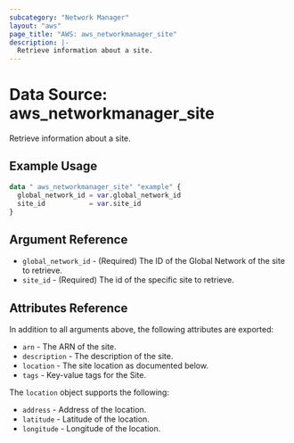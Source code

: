 ```yaml
---
subcategory: "Network Manager"
layout: "aws"
page_title: "AWS: aws_networkmanager_site"
description: |-
  Retrieve information about a site.
---
```


# Data Source:  aws_networkmanager_site

Retrieve information about a site.

## Example Usage

```terraform
data " aws_networkmanager_site" "example" {
  global_network_id = var.global_network_id
  site_id           = var.site_id
}
```

## Argument Reference

* `global_network_id` - (Required) The ID of the Global Network of the site to retrieve.
* `site_id` - (Required) The id of the specific site to retrieve.

## Attributes Reference

In addition to all arguments above, the following attributes are exported:

* `arn` - The ARN of the site.
* `description` - The description of the site.
* `location` - The site location as documented below.
* `tags` - Key-value tags for the Site.

The `location` object supports the following:

* `address` - Address of the location.
* `latitude` - Latitude of the location.
* `longitude` - Longitude of the location.
